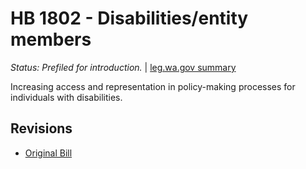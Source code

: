 # HB 1802 - Disabilities/entity members
*Status: Prefiled for introduction.* | [leg.wa.gov summary](https://app.leg.wa.gov/billsummary?BillNumber=1802&Year=2021)

Increasing access and representation in policy-making processes for individuals with disabilities.

## Revisions
* [Original Bill](1/)
